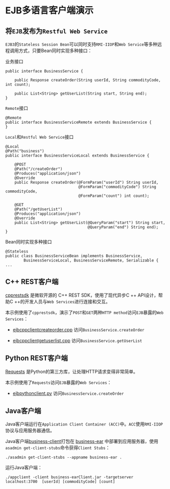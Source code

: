 # EJB多语言客户端演示

## 将`EJB`发布为`Restful Web Service`

`EJB3`的`Stateless Session Bean`可以同时支持`RMI-IIOP`和`Web Service`等多种远程调用方式，只要Bean同时实现多种接口：

业务接口

```
public interface BusinessService {

    public Response createOrder(String userId, String commodityCode, int count);

    public List<String> getUserList(String start, String end);
}

``` 

`Remote`接口

```
@Remote
public interface BusinessServiceRemote extends BusinessService {
}
```

`Local`和`Restful Web Service`接口

```
@Local
@Path("business")
public interface BusinessServiceLocal extends BusinessService {

    @POST
    @Path("/createOrder")
    @Produces("application/json")
    @Override
    public Response createOrder(@FormParam("userId") String userId,
                                @FormParam("commodityCode") String commodityCode,
                                @FormParam("count") int count);

    @GET
    @Path("/getUserList")
    @Produces("application/json")
    @Override
    public List<String> getUserList(@QueryParam("start") String start,
                                    @QueryParam("end") String end);
}
```

Bean同时实现多种接口

```
@Stateless
public class BusinessServiceBean implements BusinessService,
        BusinessServiceLocal, BusinessServiceRemote, Serializable {
...
```

## C++ REST客户端

[cpprestsdk](https://github.com/microsoft/cpprestsdk) 是微软开源的 C++ REST SDK，使用了现代异步C ++ API设计，帮助C ++的开发人员与`Web Services`进行连接和交互。

本示例使用了`cpprestsdk`，演示了`POST`和`GET`两种`HTTP method`访问`EJB`暴露的`Web Services`：

* [ejbcppclientcreateorder.cpp](./cpprestclient/ejbcppclientcreateorder.cpp) 访问`BusinessService.createOrder`

* [ejbcppclientgetuserlist.cpp](./cpprestclient/ejbcppclientgetuserlist.cpp)  访问`BusinessService.getUserList`

## Python REST客户端

[Requests](https://github.com/psf/requests) 是Python的第三方库，让处理HTTP请求变得非常简单。

本示例使用了`Requests`访问`EJB`暴露的`Web Services`：

* [ejbpythonclient.py](./pythonrestclient/ejbpythonclient.py) 访问`BusinessService.createOrder`

## Java客户端

Java客户端运行在`Application Client Container (ACC)`中。`ACC`使用`RMI-IIOP`协议与应用服务器通信。 

Java客户端[business-client](./business-client)打包在 [business-ear](./business-ear) 中部署到应用服务器，使用`asadmin get-client-stubs`命令获得`Client Stubs`：

```
./asadmin get-client-stubs --appname business-ear .
```

运行Java客户端：

```
./appclient -client business-earClient.jar -targetserver localhost:3700  [userId] [commodityCode] [count]
```
